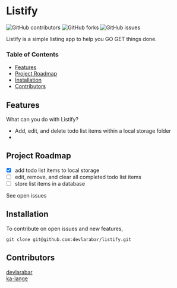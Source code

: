 # Listify

![GitHub contributors](https://img.shields.io/github/contributors/devlarabar/listify?color=green&logo=github&style=for-the-badge)
![GitHub forks](https://img.shields.io/github/forks/devlarabar/listify?style=for-the-badge)
![GitHub issues](https://img.shields.io/github/issues/devlarabar/listify?style=for-the-badge)

Listify is a simple listing app to help you GO GET things done. 
### Table of Contents


* [Features](#features)
* [Project Roadmap](#project-roadmap)
* [Installation](#installation)
* [Contributors](#contributors)




## Features
What can you do with Listify?
* Add, edit, and delete todo list items within a local storage folder
* 

## Project Roadmap
- [x] add todo list items to local storage
- [ ] edit, remove, and clear all completed todo list items 
- [ ] store list items in a database

See open issues 

## Installation
To contribute on open issues and new features, 

```
git clone git@github.com:devlarabar/listify.git
```



## Contributors


[devlarabar](https://github.com/devlarabar) <br/>
[ka-lange](https://github.com/ka-lange)<br/>

